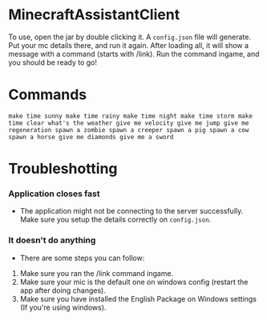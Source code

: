 # MinecraftAssistantClient

To use, open the jar by double clicking it. A `config.json` file will generate. Put your mc details there, and run it again. After loading all, it will show a message with a command (starts with /link). Run the command ingame, and you should be ready to go!

# Commands
`make time sunny
make time rainy
make time night
make time storm
make time clear
what's the weather
give me velocity
give me jump
give me regeneration
spawn a zombie
spawn a creeper
spawn a pig
spawn a cow
spawn a horse
give me diamonds
give me a sword`

# Troubleshotting

### Application closes fast
- The application might not be connecting to the server successfully. Make sure you setup the details correctly on `config.json`.

### It doesn't do anything
- There are some steps you can follow:
1. Make sure you ran the /link command ingame.
2. Make sure your mic is the default one on windows config (restart the app after doing changes).
3. Make sure you have installed the English Package on Windows settings (If you're using windows).
